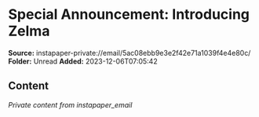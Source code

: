 # Special Announcement: Introducing Zelma

**Source:** instapaper-private://email/5ac08ebb9e3e2f42e71a1039f4e4e80c/
**Folder:** Unread
**Added:** 2023-12-06T07:05:42




## Content
*Private content from instapaper_email*
